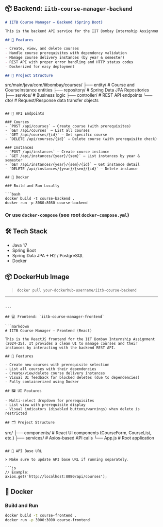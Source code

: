 
## 📦 Backend: `iitb-course-manager-backend`

```markdown
# IITB Course Manager – Backend (Spring Boot)

This is the backend API service for the IIT Bombay Internship Assignment (2024-25). Built using **Java Spring Boot**, it provides a RESTful interface for managing courses and their delivery instances.

## 🚀 Features

- Create, view, and delete courses
- Handle course prerequisites with dependency validation
- Manage course delivery instances (by year & semester)
- REST API with proper error handling and HTTP status codes
- Dockerized for easy deployment

## 📁 Project Structure

```

src/main/java/com/iitbombay/courses/
├── entity/         # Course and CourseInstance entities
├── repository/     # Spring Data JPA Repositories
├── service/        # Business logic
├── controller/     # REST API endpoints
└── dto/            # Request/Response data transfer objects

````

## 🔌 API Endpoints

### Courses
- `POST /api/courses` – Create course (with prerequisites)
- `GET /api/courses` – List all courses
- `GET /api/courses/{id}` – Get specific course
- `DELETE /api/courses/{id}` – Delete course (with prerequisite check)

### Instances
- `POST /api/instances` – Create course instance
- `GET /api/instances/{year}/{sem}` – List instances by year & semester
- `GET /api/instances/{year}/{sem}/{id}` – Get instance detail
- `DELETE /api/instances/{year}/{sem}/{id}` – Delete instance

## 🐳 Docker

### Build and Run Locally

```bash
docker build -t course-backend .
docker run -p 8080:8080 course-backend
````

### Or use `docker-compose` (see root `docker-compose.yml`)

## 🛠 Tech Stack

* Java 17
* Spring Boot
* Spring Data JPA + H2 / PostgreSQL
* Docker

## 📦 DockerHub Image

> `docker pull your-dockerhub-username/iitb-course-backend`

---

````

---

## 💻 Frontend: `iitb-course-manager-frontend`

```markdown
# IITB Course Manager – Frontend (React)

This is the ReactJS frontend for the IIT Bombay Internship Assignment (2024-25). It provides a clean UI to manage courses and their instances by interacting with the backend REST API.

## 🎯 Features

- Create new courses with prerequisite selection
- List all courses with their dependencies
- Create/view/delete course delivery instances
- Visual UI feedback for blocked deletes (due to dependencies)
- Fully containerized using Docker

## 🖼 UI Features

- Multi-select dropdown for prerequisites
- List view with prerequisite display
- Visual indicators (disabled buttons/warnings) when delete is restricted

## 🗂 Project Structure

````

src/
├── components/   # React UI components (CourseForm, CourseList, etc.)
├── services/     # Axios-based API calls
└── App.js        # Root application

````

## 🔌 API Base URL

> Make sure to update API base URL if running separately.

```js
// Example:
axios.get('http://localhost:8080/api/courses');
````

## 🐳 Docker

### Build and Run

```bash
docker build -t course-frontend .
docker run -p 3000:3000 course-frontend
```

